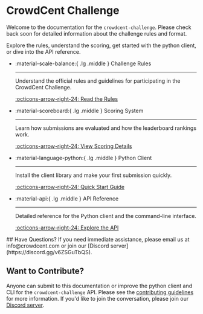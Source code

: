 # CrowdCent Challenge
Welcome to the documentation for the `crowdcent-challenge`. Please check back soon for detailed information about the challenge rules and format.

Explore the rules, understand the scoring, get started with the python client, or dive into the API reference.

<div class="grid cards" markdown>

-   :material-scale-balance:{ .lg .middle } Challenge Rules

    ---

    Understand the official rules and guidelines for participating in the CrowdCent Challenge.

    [:octicons-arrow-right-24: Read the Rules](rules.md)

-   :material-scoreboard:{ .lg .middle } Scoring System

    ---

    Learn how submissions are evaluated and how the leaderboard rankings work.

    [:octicons-arrow-right-24: View Scoring Details](scoring.md)

-   :material-language-python:{ .lg .middle } Python Client

    ---

    Install the client library and make your first submission quickly.

    [:octicons-arrow-right-24: Quick Start Guide](quickstart.md)

-   :material-api:{ .lg .middle } API Reference

    ---

    Detailed reference for the Python client and the command-line interface.

    [:octicons-arrow-right-24: Explore the API](python_reference.md)

</div>
## Have Questions?
If you need immediate assistance, please email us at info@crowdcent.com or join our [Discord server](https://discord.gg/v6ZSGuTbQS).

## Want to Contribute?
Anyone can submit to this documentation or improve the python client and CLI for the `crowdcent-challenge` API. Please see the [contributing guidelines](contributing.md) for more information. If you'd like to join the conversation, please join our [Discord server](https://discord.gg/v6ZSGuTbQS).